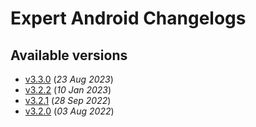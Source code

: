 # Expert Android Changelogs

## Available versions

* [v3.3.0](releases/3.3.0/index.md) (_23 Aug 2023_)
* [v3.2.2](releases/3.2.2/index.md) (_10 Jan 2023_)
* [v3.2.1](releases/3.2.1/index.md) (_28 Sep 2022_)
* [v3.2.0](releases/3.2.0/index.md) (_03 Aug 2022_)

